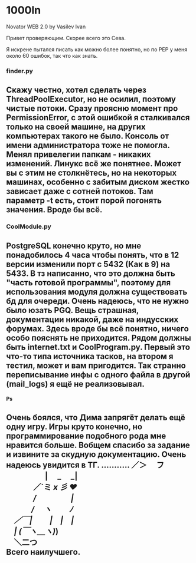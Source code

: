 # 1000ln
Novator WEB 2.0 by Vasilev Ivan

Привет проверяющим. Скорее всего это Сева.

Я искрене пытался писать как можно более понятно, но по PEP у меня
около 60 ошибок, так что как знать.

### finder.py
Скажу честно, хотел сделать через ThreadPoolExecutor, но не осилил, поэтому
чистые потоки. Сразу проясню момент про PermissionError, с этой ошибкой я
сталкивался только на своей машине, на других компьютерах такого не было.
Консоль от имени администратора тоже не помогла. Менял привелегии папкам -
никаких изменений. Линукс всё же понятнее. 
Может вы с этим не столкнётесь, но на некоторых машинах, особенно с забитым
диском жестко зависает даже с сотней потоков. Там параметр -t есть, стоит
порой погонять значения. Вроде бы всё.
--------------------------------------------------------------------------

### CoolModule.py
PostgreSQL конечно круто, но мне понадобилось 4 часа чтобы понять, что в
12 версии изменили порт с 5432 (Как в 9) на 5433. В тз написанно, что это
должна быть "часть готовой программы", поэтому для использования модуля
должна существовать бд для очереди. Очень надеюсь, что не нужно было юзать
PGQ. Вещь страшная, документации никакой, даже на индусских форумах. Здесь
вроде бы всё понятно, ничего особо пояснять не приходится. Рядом должны
быть internet.txt и CoolProgram.py. Первый это что-то типа источника тасков,
на втором я тестил, может и вам пригодится. Так странно переписывание инфы
с одного файла в другой (mail_logs) я ещё не реализовывал.
---------------------------------------------------------------------------

#### Ps
Очень боялся, что Дима запрягёт делать ещё одну игру. Игры круто конечно,
но программирование подобного рода мне нравится больше. Вобщем спасибо за
задание и извините за скудную документацию. Очень надеюсь увидится в ТГ.
........... ／＞　 フ <br>
 　　　　　| 　_　 _| <br>
　 　  　／`ミ _x 彡  :heart: <br>
　　 　 /　　　 　 | <br>
　　　 /　 ヽ　　 ﾉ <br>
　／￣|　　 |　|　| <br>
　| (￣ヽ＿_ヽ_)_) <br>
　＼二つ <br>
Всего наилучшего.
----------------------------------------------------------------------------
